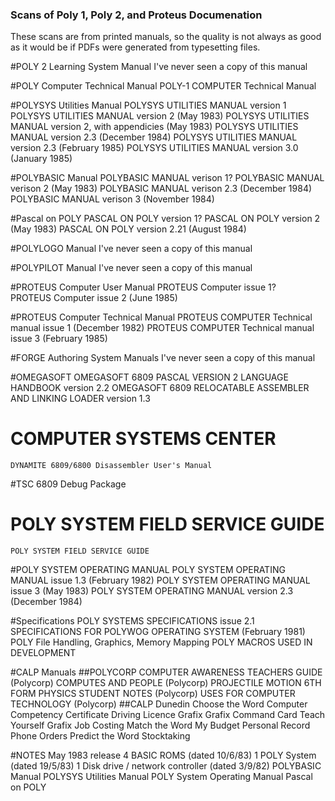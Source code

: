 ### Scans of Poly 1, Poly 2, and Proteus Documenation ###

These scans are from printed manuals, so the quality is not always as good as it would be if PDFs were generated from typesetting files.


#POLY 2 Learning System Manual
	I've never seen a copy of this manual

#POLY Computer Technical Manual
	POLY-1 COMPUTER Technical Manual

#POLYSYS Utilities Manual
	POLYSYS UTILITIES MANUAL version 1
	POLYSYS UTILITIES MANUAL version 2 (May 1983)
	POLYSYS UTILITIES MANUAL version 2, with appendicies (May 1983)
	POLYSYS UTILITIES MANUAL version 2.3 (December 1984)
	POLYSYS UTILITIES MANUAL version 2.3 (February 1985)
	POLYSYS UTILITIES MANUAL version 3.0 (January 1985)

#POLYBASIC Manual
	POLYBASIC MANUAL verison 1?
	POLYBASIC MANUAL verison 2 (May 1983)
	POLYBASIC MANUAL verison 2.3 (December 1984)
	POLYBASIC MANUAL verison 3 (November 1984)
	
#Pascal on POLY
	PASCAL ON POLY version 1?
	PASCAL ON POLY version 2 (May 1983)
	PASCAL ON POLY version 2.21 (August 1984)

#POLYLOGO Manual
	I've never seen a copy of this manual

#POLYPILOT Manual
	I've never seen a copy of this manual

#PROTEUS Computer User Manual
	PROTEUS Computer issue 1?	
	PROTEUS Computer issue 2 (June 1985)	
	
#PROTEUS Computer Technical Manual
	PROTEUS COMPUTER Technical manual issue 1 (December 1982)
	PROTEUS COMPUTER Technical manual issue 3 (February 1985)

#FORGE Authoring System Manuals
	I've never seen a copy of this manual

#OMEGASOFT
	OMEGASOFT 6809 PASCAL VERSION 2 LANGUAGE HANDBOOK version 2.2
	OMEGASOFT 6809 RELOCATABLE ASSEMBLER AND LINKING LOADER version 1.3
	
# COMPUTER SYSTEMS CENTER
	DYNAMITE 6809/6800 Disassembler User's Manual
	
#TSC
	6809 Debug Package
	
#	POLY SYSTEM FIELD SERVICE GUIDE
	POLY SYSTEM FIELD SERVICE GUIDE

#POLY SYSTEM OPERATING MANUAL
	POLY SYSTEM OPERATING MANUAL issue 1.3 (February 1982)
	POLY SYSTEM OPERATING MANUAL issue 3 (May 1983)
	POLY SYSTEM OPERATING MANUAL version 2.3 (December 1984)

#Specifications
	POLY SYSTEMS SPECIFICATIONS issue 2.1
	SPECIFICATIONS FOR POLYWOG OPERATING SYSTEM (February 1981)
	POLY File Handling, Graphics, Memory Mapping
	POLY MACROS USED IN DEVELOPMENT
	
#CALP Manuals
	##POLYCORP
		COMPUTER AWARENESS TEACHERS GUIDE (Polycorp)
		COMPUTES AND PEOPLE (Polycorp)
		PROJECTILE MOTION 6TH FORM PHYSICS STUDENT NOTES (Polycorp)
		USES FOR COMPUTER TECHNOLOGY (Polycorp)
	##CALP Dunedin
		Choose the Word
		Computer Competency Certificate
		Driving Licence
		Grafix
			Grafix Command Card
			Teach Yourself Grafix
		Job Costing
		Match the Word
		My Budget
		Personal Record
		Phone Orders
		Predict the Word
		Stocktaking	


#NOTES
May 1983 release
	4 BASIC ROMS (dated 10/6/83)
	1 POLY System (dated 19/5/83)
	1 Disk drive / network controller (dated 3/9/82)
	POLYBASIC Manual
	POLYSYS Utilities Manual
	POLY System Operating Manual
	Pascal on POLY
